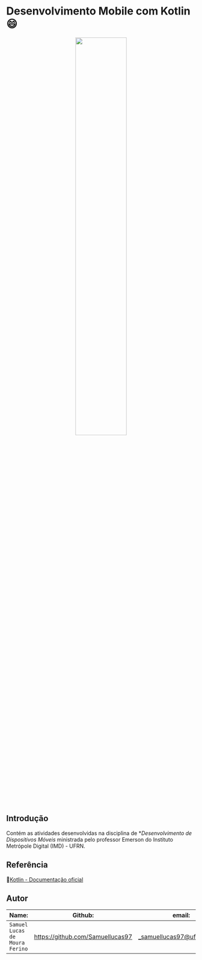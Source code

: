 # Desenvolvimento Mobile com Kotlin😄 

<p align="center">
<img src="https://miro.medium.com/max/1200/1*c-dfNp_RM7MLP95LhnAwWA.png" width="52%"  />
</p>


## Introdução  
  
Contém as atividades desenvolvidas na disciplina de **Desenvolvimento de Dispositivos Móveis* ministrada pelo professor Emerson do Instituto Metrópole Digital (IMD) - UFRN.

## Referência  
:link:[Kotlin - Documentação oficial](https://kotlinlang.org/docs/reference/)

## Autor  

| Name: | Github: | email: |  
| ---------- | ------------- | ------------- |
|`Samuel Lucas de Moura Ferino` 	| https://github.com/Samuellucas97 |_samuellucas97@ufrn.edu.br_  

